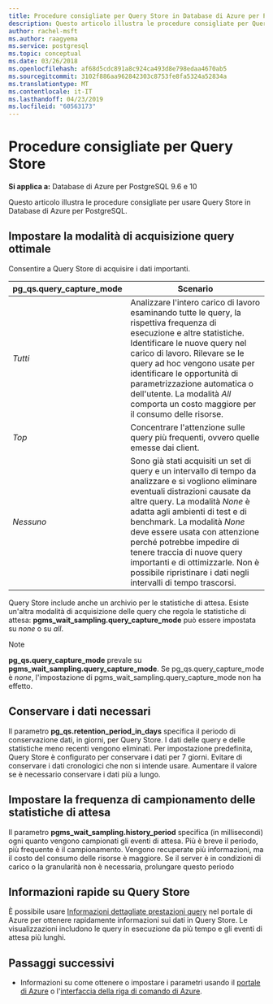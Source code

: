 ```yaml
---
title: Procedure consigliate per Query Store in Database di Azure per PostgreSQL
description: Questo articolo illustra le procedure consigliate per Query Store in Database di Azure per PostgreSQL.
author: rachel-msft
ms.author: raagyema
ms.service: postgresql
ms.topic: conceptual
ms.date: 03/26/2018
ms.openlocfilehash: af68d5cdc891a8c924ca493d8e798edaa4670ab5
ms.sourcegitcommit: 3102f886aa962842303c8753fe8fa5324a52834a
ms.translationtype: MT
ms.contentlocale: it-IT
ms.lasthandoff: 04/23/2019
ms.locfileid: "60563173"
---
```

# <a name="best-practices-for-query-store"></a>Procedure consigliate per Query Store

**Si applica a:** Database di Azure per PostgreSQL 9.6 e 10

Questo articolo illustra le procedure consigliate per usare Query Store in Database di Azure per PostgreSQL.

## <a name="set-the-optimal-query-capture-mode"></a>Impostare la modalità di acquisizione query ottimale
Consentire a Query Store di acquisire i dati importanti. 

|**pg_qs.query_capture_mode** | **Scenario**|
|---|---|
|_Tutti_  |Analizzare l'intero carico di lavoro esaminando tutte le query, la rispettiva frequenza di esecuzione e altre statistiche. Identificare le nuove query nel carico di lavoro. Rilevare se le query ad hoc vengono usate per identificare le opportunità di parametrizzazione automatica o dell'utente. La modalità _All_ comporta un costo maggiore per il consumo delle risorse. |
|_Top_  |Concentrare l'attenzione sulle query più frequenti, ovvero quelle emesse dai client.
|_Nessuno_ |Sono già stati acquisiti un set di query e un intervallo di tempo da analizzare e si vogliono eliminare eventuali distrazioni causate da altre query. La modalità _None_ è adatta agli ambienti di test e di benchmark. La modalità _None_ deve essere usata con attenzione perché potrebbe impedire di tenere traccia di nuove query importanti e di ottimizzarle. Non è possibile ripristinare i dati negli intervalli di tempo trascorsi. |

Query Store include anche un archivio per le statistiche di attesa. Esiste un'altra modalità di acquisizione delle query che regola le statistiche di attesa: **pgms_wait_sampling.query_capture_mode** può essere impostata su _none_ o su _all_. 

> [!NOTE] 
> **pg_qs.query_capture_mode** prevale su **pgms_wait_sampling.query_capture_mode**. Se pg_qs.query_capture_mode è _none_, l'impostazione di pgms_wait_sampling.query_capture_mode non ha effetto. 


## <a name="keep-the-data-you-need"></a>Conservare i dati necessari
Il parametro **pg_qs.retention_period_in_days** specifica il periodo di conservazione dati, in giorni, per Query Store. I dati delle query e delle statistiche meno recenti vengono eliminati. Per impostazione predefinita, Query Store è configurato per conservare i dati per 7 giorni. Evitare di conservare i dati cronologici che non si intende usare. Aumentare il valore se è necessario conservare i dati più a lungo.


## <a name="set-the-frequency-of-wait-stats-sampling"></a>Impostare la frequenza di campionamento delle statistiche di attesa 
Il parametro **pgms_wait_sampling.history_period** specifica (in millisecondi) ogni quanto vengono campionati gli eventi di attesa. Più è breve il periodo, più frequente è il campionamento. Vengono recuperate più informazioni, ma il costo del consumo delle risorse è maggiore. Se il server è in condizioni di carico o la granularità non è necessaria, prolungare questo periodo


## <a name="get-quick-insights-into-query-store"></a>Informazioni rapide su Query Store
È possibile usare [Informazioni dettagliate prestazioni query](concepts-query-performance-insight.md) nel portale di Azure per ottenere rapidamente informazioni sui dati in Query Store. Le visualizzazioni includono le query in esecuzione da più tempo e gli eventi di attesa più lunghi.

## <a name="next-steps"></a>Passaggi successivi
- Informazioni su come ottenere o impostare i parametri usando il [portale di Azure](howto-configure-server-parameters-using-portal.md) o l'[interfaccia della riga di comando di Azure](howto-configure-server-parameters-using-cli.md).